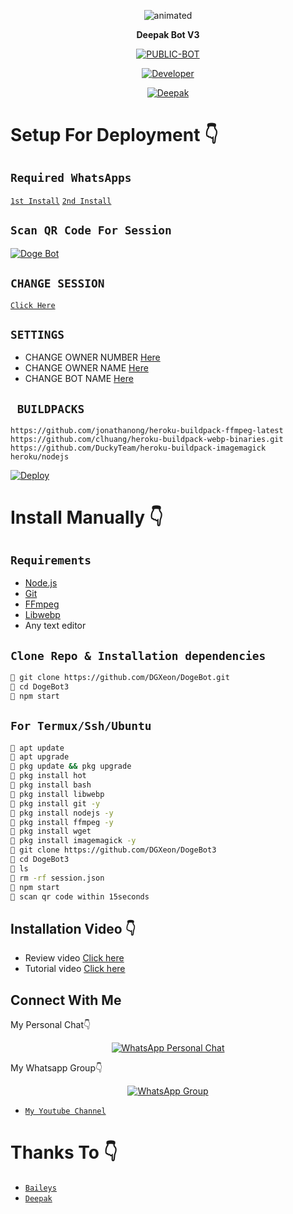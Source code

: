 <p align="center">
  <img src="https://media.tenor.com/images/55708181ec0e8ffa9b63f71a6b2ac2bd/tenor.gif" alt="animated" />
</p>

<p align="center">
<strong>Deepak Bot V3</strong>
</p>

</div>

<p align="center">
<a href="##"><img title="PUBLIC-BOT" src="https://img.shields.io/static/v1?label=Language&message=English&color=blue"></a>
</p>
<p align="center">
  <a href="https://github.com/dreamguydeepak123"><img title="Developer" src="https://img.shields.io/badge/Author-Deepak-blue.svg?style=for-the-badge&logo=github" /></a>
</p>
<p align="center">
<a href="#"><img title="Deepak" src="https://img.shields.io/static/v1?label=WHATSAPP&message=Automated-Bot&color=blue"></a>
</p>

# Setup For Deployment 👇

## `Required WhatsApps`
[`1st Install`](https://www.mediafire.com/file/zg2doytrjysg284/%25F0%259F%25A6%2584DEEPAKWA_V2_2.21.20.23.apk/file)
[`2nd Install`](https://www.mediafire.com/file/zg2doytrjysg284/%25F0%259F%25A6%2584DEEPAKWA_V2_2.21.20.23.apk/file)

## `Scan QR Code For Session`
[![Doge Bot](https://repl.it/badge/github/quiec/whatsasena)](https://replit.com/@DGXeon/Doge-Bot-Qr-Code-Generator?v=1)

## `CHANGE SESSION`

[`Click Here`](https://github.com/DGXeon/DogeBot2/blob/master/session.json#L1)

## `SETTINGS`

- CHANGE OWNER NUMBER [Here](https://github.com/DGXeon/DogeBot3/blob/master/setting/setting.json#L6)
- CHANGE OWNER NAME [Here](https://github.com/DGXeon/DogeBot3/blob/master/setting/setting.json#L7)
- CHANGE BOT NAME [Here](https://github.com/DGXeon/DogeBot3/blob/master/setting/setting.json#L8)

## ` BUILDPACKS`

```
https://github.com/jonathanong/heroku-buildpack-ffmpeg-latest
https://github.com/clhuang/heroku-buildpack-webp-binaries.git
https://github.com/DuckyTeam/heroku-buildpack-imagemagick
heroku/nodejs
```

[![Deploy](https://www.herokucdn.com/deploy/button.svg)](https://heroku.com/deploy?template=https://github.com/dreamguydeepak123/DogeBot3/)

# Install Manually 👇
## `Requirements`
* [Node.js](https://nodejs.org/en/)
* [Git](https://git-scm.com/downloads)
* [FFmpeg](https://github.com/BtbN/FFmpeg-Builds/releases/download/autobuild-2020-12-08-13-03/ffmpeg-n4.3.1-26-gca55240b8c-win64-gpl-4.3.zip)
* [Libwebp](https://developers.google.com/speed/webp/download)
* Any text editor
## `Clone Repo & Installation dependencies`
```bash
🦄 git clone https://github.com/DGXeon/DogeBot.git
🦄 cd DogeBot3
🦄 npm start
```
## `For Termux/Ssh/Ubuntu`
```bash
🦄 apt update
🦄 apt upgrade
🦄 pkg update && pkg upgrade 
🦄 pkg install hot
🦄 pkg install bash
🦄 pkg install libwebp
🦄 pkg install git -y
🦄 pkg install nodejs -y 
🦄 pkg install ffmpeg -y 
🦄 pkg install wget
🦄 pkg install imagemagick -y
🦄 git clone https://github.com/DGXeon/DogeBot3
🦄 cd DogeBot3
🦄 ls
🦄 rm -rf session.json
🦄 npm start
🦄 scan qr code within 15seconds
```
## Installation Video 👇
- Review video [Click here](https://youtu.be/zXvwqA8LvTw)
- Tutorial video [Click here](https://youtu.be/B7DN5miMS3k)
## Connect With Me
My Personal Chat👇
<p align="center">
 <a href="https://wa.me/+918348225320"><img alt="WhatsApp Personal Chat" src="https://img.shields.io/badge/WhatsApp-25D366?style=for-the-badge&logo=whatsapp&logoColor=black"/></a>
</p>

My Whatsapp Group👇
<p align="center">
 <a href="https://chat.whatsapp.com/Dykn5rmHyzV6cBV6kWDI0s"><img alt="WhatsApp Group" src="https://img.shields.io/badge/WhatsApp-25D366?style=for-the-badge&logo=whatsapp&logoColor=black"/></a>
</p>

* [`My Youtube Channel`](https://youtube.com/channel/UCmI5wn_THTntx58EookLwUw)

# Thanks To 👇
* [`Baileys`](https://github.com/adiwajshing/Baileys)
* [`Deepak`](https://github.com/dreamguydeepak123)
